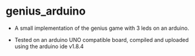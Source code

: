 # genius_arduino
* A small implementation of the genius game with 3 leds on an arduino.

* Tested on an arduino UNO compatible board, compiled and uploaded using the arduino ide v1.8.4
